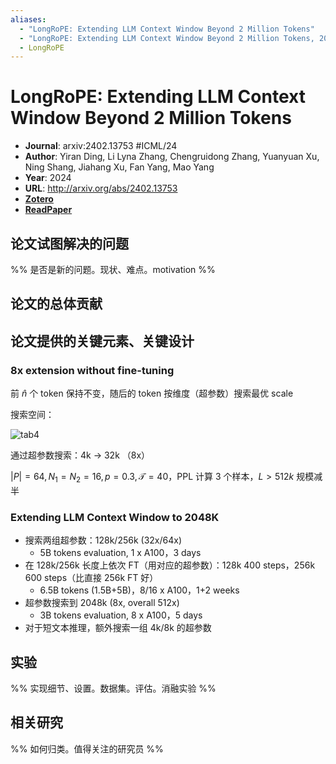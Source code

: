 ```yaml
---
aliases:
  - "LongRoPE: Extending LLM Context Window Beyond 2 Million Tokens"
  - "LongRoPE: Extending LLM Context Window Beyond 2 Million Tokens, 2024"
  - LongRoPE
---
```


# LongRoPE: Extending LLM Context Window Beyond 2 Million Tokens

- **Journal**: arxiv:2402.13753 #ICML/24
- **Author**: Yiran Ding, Li Lyna Zhang, Chengruidong Zhang, Yuanyuan Xu, Ning Shang, Jiahang Xu, Fan Yang, Mao Yang
- **Year**: 2024
- **URL**: http://arxiv.org/abs/2402.13753
- [**Zotero**](zotero://select/items/@2024LongRoPEExtendingLLMDing)
- [**ReadPaper**](https://readpaper.com/pdf-annotate/note?pdfId=2193992302006420992&noteId=2356463258262913536)

## 论文试图解决的问题

%% 是否是新的问题。现状、难点。motivation %%

## 论文的总体贡献

## 论文提供的关键元素、关键设计

### 8x extension without fine-tuning

前 $\hat{n}$ 个 token 保持不变，随后的 token 按维度（超参数）搜索最优 scale

搜索空间：

![tab4](https://pdf.cdn.readpaper.com/parsed/fetch_target/a5a48dbc104d5c815fd21b7f3903f81d_3_Table_4_109983830.png)

通过超参数搜索：4k → 32k （8x）

$|P|=64,N_1=N_2=16,p=0.3,\mathcal T=40$，PPL 计算 3 个样本，$L>512k$ 规模减半
### Extending LLM Context Window to 2048K

- 搜索两组超参数：128k/256k (32x/64x)
    - 5B tokens evaluation, 1 x A100，3 days
- 在 128k/256k 长度上依次 FT（用对应的超参数）：128k 400 steps，256k 600 steps（比直接 256k FT 好）
    - 6.5B tokens (1.5B+5B)，8/16 x A100，1+2 weeks
- 超参数搜索到 2048k (8x, overall 512x)
    - 3B tokens evaluation, 8 x A100，5 days
- 对于短文本推理，额外搜索一组 4k/8k 的超参数

## 实验

%% 实现细节、设置。数据集。评估。消融实验 %%

## 相关研究

%% 如何归类。值得关注的研究员 %%
